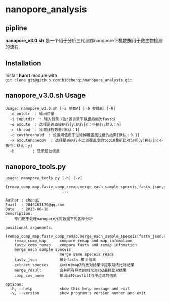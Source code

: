 # nanopore_analysis
## pipline

**nanopore_v3.0.sh** 是一个用于分析三代测序nanopore下机数据用于微生物检测的流程.

## Installation
Install **hurst** module with      
`git clone git@github.com:biochenqi/nanopore_analysis.git`

## nanopore_v3.0.sh Usage
```
Usage: nanopore_v3.0.sh [-a 参数A] [-b 参数B] [-h]
  -o outdir  : 输出目录
  -i inputdir  : 输入目录（注:该目录下数据后缀为fastq）
  -e excute  : 选择是否直接执行[y:执行|n：不执行;默认：n]
  -n thread  : 设置线程数量[默认：1]
  -c covthreahold  : 设置阈值用于过滤掉覆盖度过低的结果[默认：0.1]
  -x excutenonecov  : 选择是否执行不过滤覆盖度的top10重新比对分析[y:执行|n:不执行；默认：y]
  -h        : 显示帮助信息 
```

## nanopore_tools.py
```
usage: nanopore_tools.py [-h] [-v]
                         {remap_comp_map,fastv_comp_remap,merge_each_sample_speceis,fastv_json,extract_species,merge_result,comp_cov_none}
                         ...

Author : chenqi
Email  : 2040463170@qq.com
Date   : 2023-06-16
Description:
    专门用于处理nanopore比对数据下的各种分析

positional arguments:
  {remap_comp_map,fastv_comp_remap,merge_each_sample_speceis,fastv_json,extract_species,merge_result,comp_cov_none}
    remap_comp_map      compare remap and map infomation
    fastv_comp_remap    compare fastv and remap infomation
    merge_each_sample_speceis
                        merge same speceis reads
    fastv_json          统计fastv 相关结果
    extract_species     从minimap2的比对结果中提取最终比对结果
    merge_result        合并所有样本的minimap2最终比对结果
    comp_cov_none       输出比较covfilt与不过滤的结果

options:
  -h, --help            show this help message and exit
  -v, --version         show program's version number and exit
```

